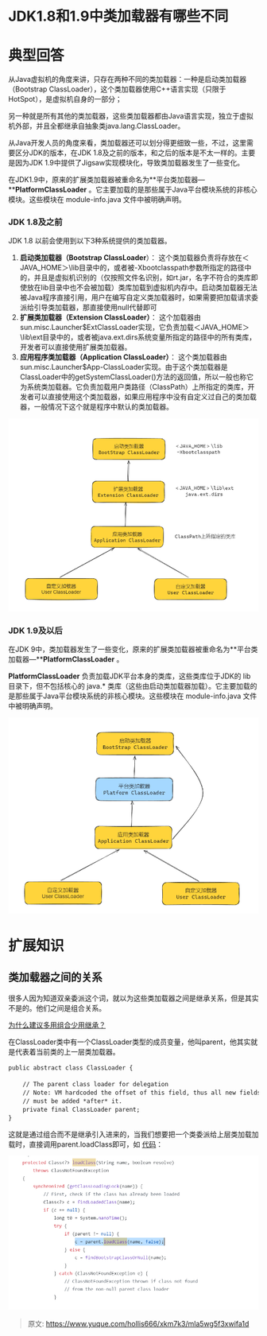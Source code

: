 # JDK1.8和1.9中类加载器有哪些不同

# 典型回答


从Java虚拟机的角度来讲，只存在两种不同的类加载器：一种是启动类加载器（Bootstrap ClassLoader），这个类加载器使用C++语言实现（只限于HotSpot），是虚拟机自身的一部分；



另一种就是所有其他的类加载器，这些类加载器都由Java语言实现，独立于虚拟机外部，并且全都继承自抽象类java.lang.ClassLoader。



从Java开发人员的角度来看，类加载器还可以划分得更细致一些，不过，这里需要区分JDK的版本，在JDK 1.8及之前的版本，和之后的版本是不太一样的。主要是因为JDK 1.9中提供了Jigsaw实现模块化，导致类加载器发生了一些变化。



在JDK1.9中，原来的扩展类加载器被重命名为**平台类加载器—****PlatformClassLoader**<font style="color:rgb(55, 65, 81);"> </font>。它主要加载的是那些属于Java平台模块系统的非核心模块。这些模块在 module-info.java 文件中被明确声明。



### JDK 1.8及之前


JDK 1.8 以前会使用到以下3种系统提供的类加载器。



1. **启动类加载器（Bootstrap ClassLoader**）： 这个类加载器负责将存放在＜JAVA_HOME＞\lib目录中的，或者被-Xbootclasspath参数所指定的路径中的，并且是虚拟机识别的（仅按照文件名识别，如rt.jar，名字不符合的类库即使放在lib目录中也不会被加载）类库加载到虚拟机内存中。启动类加载器无法被Java程序直接引用，用户在编写自定义类加载器时，如果需要把加载请求委派给引导类加载器，那直接使用null代替即可
2. **扩展类加载器（Extension ClassLoader）**： 这个加载器由sun.misc.Launcher$ExtClassLoader实现，它负责加载＜JAVA_HOME＞\lib\ext目录中的，或者被java.ext.dirs系统变量所指定的路径中的所有类库，开发者可以直接使用扩展类加载器。
3. **应用程序类加载器（Application ClassLoader）**： 这个类加载器由sun.misc.Launcher$App-ClassLoader实现。由于这个类加载器是ClassLoader中的getSystemClassLoader()方法的返回值，所以一般也称它为系统类加载器。它负责加载用户类路径（ClassPath）上所指定的类库，开发者可以直接使用这个类加载器，如果应用程序中没有自定义过自己的类加载器，一般情况下这个就是程序中默认的类加载器。



![1704516962330-42578c85-4180-4535-85ff-783e408d7764.png](./img/jEcub-iGXnL6MjYo/1704516962330-42578c85-4180-4535-85ff-783e408d7764-861477.png)



### JDK 1.9及以后


在JDK 9中，类加载器发生了一些变化，原来的扩展类加载器被重命名为**平台类加载器—****PlatformClassLoader**<font style="color:rgb(55, 65, 81);"> </font>。



**PlatformClassLoader** 负责加载JDK平台本身的类库，这些类库位于JDK的 lib 目录下，但不包括核心的 java.* 类库（这些由启动类加载器加载）。它主要加载的是那些属于Java平台模块系统的非核心模块。这些模块在 module-info.java 文件中被明确声明。



![1704518033721-2177d4ef-a79d-4b21-a980-fcac04264cde.png](./img/jEcub-iGXnL6MjYo/1704518033721-2177d4ef-a79d-4b21-a980-fcac04264cde-060797.png)



# 扩展知识


## 类加载器之间的关系


很多人因为知道双亲委派这个词，就以为这些类加载器之间是继承关系，但是其实不是的。他们之间是组合关系。



[为什么建议多用组合少用继承？](https://www.yuque.com/hollis666/xkm7k3/yya9secquv5o8dr9)



在ClassLoader类中有一个ClassLoader类型的成员变量，他叫parent，他其实就是代表着当前类的上一层类加载器。



```latex
public abstract class ClassLoader {

    // The parent class loader for delegation
    // Note: VM hardcoded the offset of this field, thus all new fields
    // must be added *after* it.
    private final ClassLoader parent;
}
```



这就是通过组合而不是继承引入进来的，当我们想要把一个类委派给上层类加载加载时，直接调用parent.loadClass即可，如 [代码](https://github.com/zxiaofan/JDK/blob/master/JDK1.8/src/java/lang/ClassLoader.java#L356)：



![1704517868481-46d10fe6-533c-4b85-b072-33d25941e753.png](./img/jEcub-iGXnL6MjYo/1704517868481-46d10fe6-533c-4b85-b072-33d25941e753-995262.png)



> 原文: <https://www.yuque.com/hollis666/xkm7k3/mla5wg5f3xwifa1d>